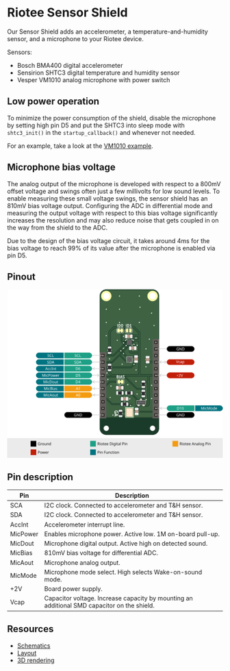# Riotee Sensor Shield

Our Sensor Shield adds an accelerometer, a temperature-and-humidity sensor, and a microphone to your Riotee device.

Sensors:
- Bosch BMA400 digital accelerometer
- Sensirion SHTC3 digital temperature and humidity sensor
- Vesper VM1010 analog microphone with power switch

## Low power operation

To minimize the power consumption of the shield, disable the microphone by setting high pin D5 and put the SHTC3 into sleep mode with `shtc3_init()` in the `startup_callback()` and whenever not needed.

For an example, take a look at the [VM1010 example](https://github.com/NessieCircuits/Riotee_SDK/tree/main/examples/vm1010).

## Microphone bias voltage

The analog output of the microphone is developed with respect to a 800mV offset voltage and swings often just a few millivolts for low sound levels.
To enable measuring these small voltage swings, the sensor shield has an 810mV bias voltage output.
Configuring the ADC in differential mode and measuring the output voltage with respect to this bias voltage significantly increases the resolution and may also reduce noise that gets coupled in on the way from the shield to the ADC.

Due to the design of the bias voltage circuit, it takes around 4ms for the bias voltage to reach 99% of its value after the microphone is enabled via pin D5.

## Pinout

![Board Pinout](./img/riotee-sensor-shield-pinout.svg)

## Pin description

| Pin      | Description                                                                                 |
|----------|---------------------------------------------------------------------------------------------|
| SCA      | I2C clock. Connected to accelerometer and T&H sensor.                                       |
| SDA      | I2C clock. Connected to accelerometer and T&H sensor.                                       |
| AccInt   | Accelerometer interrupt line.                                                               |
| MicPower | Enables microphone power. Active low. 1M on-board pull-up.                                  |
| MicDout  | Microphone digital output. Active high on detected sound.                                   |
| MicBias  | 810mV bias voltage for differential ADC.                                                    |
| MicAout  | Microphone analog output.                                                                   |
| MicMode  | Microphone mode select. High selects Wake-on-sound mode.                                    |
| +2V      | Board power supply.                                                                         |
| Vcap     | Capacitor voltage. Increase capacity by mounting an additional SMD capacitor on the shield. |

## Resources
 - [Schematics](https://www.riotee.nessie-circuits.de/artifacts/sensor_shield/latest/schematics.pdf)
 - [Layout](https://www.riotee.nessie-circuits.de/artifacts/sensor_shield/latest/pcb.pdf)
 - [3D rendering](https://www.riotee.nessie-circuits.de/artifacts/sensor_shield/latest/3drendering.png)
